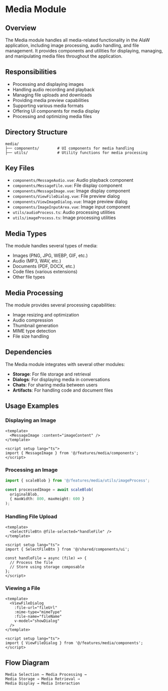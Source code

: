 # Media Module

## Overview

The Media module handles all media-related functionality in the AIaW application, including image processing, audio handling, and file management. It provides components and utilities for displaying, managing, and manipulating media files throughout the application.

## Responsibilities

- Processing and displaying images
- Handling audio recording and playback
- Managing file uploads and downloads
- Providing media preview capabilities
- Supporting various media formats
- Offering UI components for media display
- Processing and optimizing media files

## Directory Structure

```
media/
├── components/        # UI components for media handling
├── utils/             # Utility functions for media processing
```

## Key Files

- `components/MessageAudio.vue`: Audio playback component
- `components/MessageFile.vue`: File display component
- `components/MessageImage.vue`: Image display component
- `components/ViewFileDialog.vue`: File preview dialog
- `components/ViewImageDialog.vue`: Image preview dialog
- `components/ImageInputArea.vue`: Image input component
- `utils/audioProcess.ts`: Audio processing utilities
- `utils/imageProcess.ts`: Image processing utilities

## Media Types

The module handles several types of media:

- Images (PNG, JPG, WEBP, GIF, etc.)
- Audio (MP3, WAV, etc.)
- Documents (PDF, DOCX, etc.)
- Code files (various extensions)
- Other file types

## Media Processing

The module provides several processing capabilities:

- Image resizing and optimization
- Audio compression
- Thumbnail generation
- MIME type detection
- File size handling

## Dependencies

The Media module integrates with several other modules:

- **Storage**: For file storage and retrieval
- **Dialogs**: For displaying media in conversations
- **Chats**: For sharing media between users
- **Artifacts**: For handling code and document files

## Usage Examples

### Displaying an Image

```vue
<template>
  <MessageImage :content="imageContent" />
</template>

<script setup lang="ts">
import { MessageImage } from '@/features/media/components';
</script>
```

### Processing an Image

```typescript
import { scaleBlob } from '@/features/media/utils/imageProcess';

const processedImage = await scaleBlob(
  originalBlob,
  { maxWidth: 800, maxHeight: 600 }
);
```

### Handling File Upload

```vue
<template>
  <SelectFileBtn @file-selected="handleFile" />
</template>

<script setup lang="ts">
import { SelectFileBtn } from '@/shared/components/ui';

const handleFile = async (file) => {
  // Process the file
  // Store using storage composable
};
</script>
```

### Viewing a File

```vue
<template>
  <ViewFileDialog
    :file-url="fileUrl"
    :mime-type="mimeType"
    :file-name="fileName"
    v-model="showDialog"
  />
</template>

<script setup lang="ts">
import { ViewFileDialog } from '@/features/media/components';
</script>
```

## Flow Diagram

```
Media Selection → Media Processing → 
Media Storage → Media Retrieval →
Media Display → Media Interaction
```